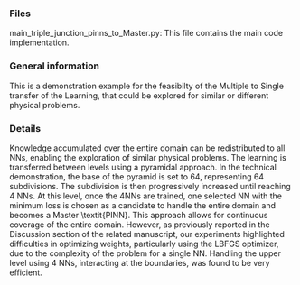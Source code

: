 ### Files
main_triple_junction_pinns_to_Master.py: This file contains the main code implementation.

### General information  
This is a demonstration example for the feasibilty of the Multiple to Single transfer of the Learning, that could be explored for similar
or different physical problems.

### Details
 Knowledge accumulated over the entire domain can be redistributed to all NNs, enabling the exploration of similar physical problems. The learning is transferred between levels using a pyramidal approach.
In the technical demonstration, the base of the pyramid is set to 64, representing 64 subdivisions. The subdivision is then progressively increased until reaching 4 NNs. At this level, once the 4NNs are trained, one selected NN with the minimum loss is chosen as a candidate to handle the entire domain and becomes a Master \textit{PINN}. This approach allows for continuous coverage of the entire domain.
However, as previously reported in the Discussion section of the related manuscript, our experiments highlighted difficulties in optimizing weights, particularly using the LBFGS optimizer, due to the complexity of the problem for a single NN. Handling the upper level using 4 NNs, interacting at the boundaries, was found to be very efficient.


